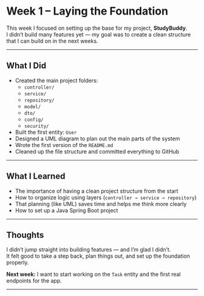 #  Week 1 – Laying the Foundation

This week I focused on setting up the base for my project, **StudyBuddy**.  
I didn’t build many features yet — my goal was to create a clean structure that I can build on in the next weeks.

---

##  What I Did

-  Created the main project folders:
    - `controller/`
    - `service/`
    - `repository/`
    - `model/`
    - `dto/`
    - `config/`
    - `security/`
-  Built the first entity: `User`
-  Designed a UML diagram to plan out the main parts of the system
-  Wrote the first version of the `README.md`
-  Cleaned up the file structure and committed everything to GitHub

---

##  What I Learned

- The importance of having a clean project structure from the start
- How to organize logic using layers (`controller → service → repository`)
- That planning (like UML) saves time and helps me think more clearly
- How to set up a Java Spring Boot project 

---

##  Thoughts

I didn’t jump straight into building features — and I’m glad I didn’t.  
It felt good to take a step back, plan things out, and set up the foundation properly.

**Next week:** I want to start working on the `Task` entity and the first real endpoints for the app.

---
